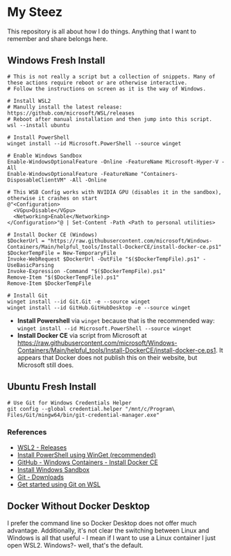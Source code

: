 # My Steez

This repository is all about how I do things. Anything that I want to remember and share belongs here.

## Windows Fresh Install

```
# This is not really a script but a collection of snippets. Many of these actions require reboot or are otherwise interactive.
# Follow the instructions on screen as it is the way of Windows.

# Install WSL2
# Manully install the latest release: https://github.com/microsoft/WSL/releases
# Reboot after manual installation and then jump into this script.
wsl --install ubuntu

# Install PowerShell
winget install --id Microsoft.PowerShell --source winget

# Enable Windows Sandbox
Enable-WindowsOptionalFeature -Online -FeatureName Microsoft-Hyper-V -All
Enable-WindowsOptionalFeature -FeatureName "Containers-DisposableClientVM" -All -Online

# This WSB Config works with NVIDIA GPU (disables it in the sandbox), otherwise it crashes on start
@"<Configuration>
  <VGpu>Disable</VGpu>
  <Networking>Enable</Networking>
</Configuration>"@ | Set-Content -Path <Path to personal utilities>

# Install Docker CE (Windows)
$DockerUrl = "https://raw.githubusercontent.com/microsoft/Windows-Containers/Main/helpful_tools/Install-DockerCE/install-docker-ce.ps1"
$DockerTempFile = New-TemporaryFile
Invoke-WebRequest $DockerUrl -OutFile "$($DockerTempFile).ps1" -UseBasicParsing
Invoke-Expression -Command "$($DockerTempFile).ps1"
Remove-Item "$($DockerTempFile).ps1"
Remove-Item $DockerTempFile

# Install Git
winget install --id Git.Git -e --source winget
winget install --id GitHub.GitHubDesktop -e --source winget

```

* **Install Powershell** via `winget` because that is the recommended way: `winget install --id Microsoft.PowerShell --source winget`
* **Install Docker CE** via script from Microsoft at https://raw.githubusercontent.com/microsoft/Windows-Containers/Main/helpful_tools/Install-DockerCE/install-docker-ce.ps1. It appears that Docker does not publish this on their website, but Microsoft still does.

## Ubuntu Fresh Install

```
# Use Git for Windows Credentials Helper
git config --global credential.helper "/mnt/c/Program\ Files/Git/mingw64/bin/git-credential-manager.exe"

```

### References

* [WSL2 - Releases](https://github.com/microsoft/WSL/releases)
* [Install PowerShell using WinGet (recommended)](https://learn.microsoft.com/en-us/powershell/scripting/install/installing-powershell-on-windows?view=powershell-7.5#install-powershell-using-winget-recommended)
* [GitHub - Windows Containers - Install Docker CE](https://github.com/microsoft/Windows-Containers/blob/Main/helpful_tools/Install-DockerCE/install-docker-ce.ps1)
* [Install Windows Sandbox](https://learn.microsoft.com/en-us/windows/security/application-security/application-isolation/windows-sandbox/windows-sandbox-install)
* [Git - Downloads](https://git-scm.com/downloads/win)
* [Get started using Git on WSL](https://learn.microsoft.com/en-us/windows/wsl/tutorials/wsl-git)

## Docker Without Docker Desktop

I prefer the command line so Docker Desktop does not offer much advantage. Additionally, it's not clear the switching between Linux and Windows is all that useful - I mean if I want to use a Linux container I just open WSL2. Windows?- well, that's the default.
